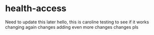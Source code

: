 # health-access
Need to update this later
hello, this is caroline testing to see if it works
changing again
changes 
adding even more changes 
changes pls